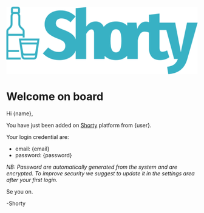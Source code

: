 ![Shorty Logo](./logo.svg)

# Welcome on board

Hi {name},

You have just been added on [Shorty]({url}) platform from {user}.

Your login credential are:
  - email: {email}
  - password: {password}
  
*NB:* _Password are automatically generated from the system and are encrypted. 
To improve security we suggest to update it in the settings area after your first login._ 

Se you on.

-Shorty
